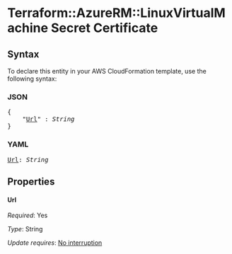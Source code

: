 # Terraform::AzureRM::LinuxVirtualMachine Secret Certificate

## Syntax

To declare this entity in your AWS CloudFormation template, use the following syntax:

### JSON

<pre>
{
    "<a href="#url" title="Url">Url</a>" : <i>String</i>
}
</pre>

### YAML

<pre>
<a href="#url" title="Url">Url</a>: <i>String</i>
</pre>

## Properties

#### Url

_Required_: Yes

_Type_: String

_Update requires_: [No interruption](https://docs.aws.amazon.com/AWSCloudFormation/latest/UserGuide/using-cfn-updating-stacks-update-behaviors.html#update-no-interrupt)

